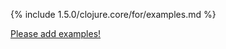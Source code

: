 {% include 1.5.0/clojure.core/for/examples.md %}

[Please add examples!](https://github.com/arrdem/grimoire/edit/master/_includes/1.6.0/clojure.core/for/examples.md)
